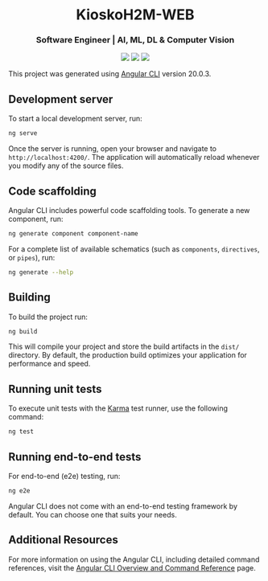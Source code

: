 <h1 align="center">KioskoH2M-WEB</h1>
<h3 align='center'>Software Engineer | AI, ML, DL & Computer Vision</h3>
<p align="center">
  <!-- Languages and Frameworks -->
  <img src="https://img.shields.io/badge/Angular-17-DD0031?style=for-the-badge&logo=angular&logoColor=white">
  <img src="https://img.shields.io/badge/Node.js-20.11.1-339933?style=for-the-badge&logo=nodedotjs&logoColor=white">
  <img src="https://img.shields.io/badge/TypeScript-5.4.3-3178C6?style=for-the-badge&logo=typescript&logoColor=white">
</p>

This project was generated using [Angular CLI](https://github.com/angular/angular-cli) version 20.0.3.

## Development server

To start a local development server, run:

```bash
ng serve
```

Once the server is running, open your browser and navigate to `http://localhost:4200/`. The application will automatically reload whenever you modify any of the source files.

## Code scaffolding

Angular CLI includes powerful code scaffolding tools. To generate a new component, run:

```bash
ng generate component component-name
```

For a complete list of available schematics (such as `components`, `directives`, or `pipes`), run:

```bash
ng generate --help
```

## Building

To build the project run:

```bash
ng build
```

This will compile your project and store the build artifacts in the `dist/` directory. By default, the production build optimizes your application for performance and speed.

## Running unit tests

To execute unit tests with the [Karma](https://karma-runner.github.io) test runner, use the following command:

```bash
ng test
```

## Running end-to-end tests

For end-to-end (e2e) testing, run:

```bash
ng e2e
```

Angular CLI does not come with an end-to-end testing framework by default. You can choose one that suits your needs.

## Additional Resources

For more information on using the Angular CLI, including detailed command references, visit the [Angular CLI Overview and Command Reference](https://angular.dev/tools/cli) page.
